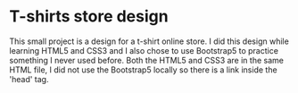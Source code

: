 # T-shirts store design

This small project is a design for a t-shirt online store.
I did this design while learning HTML5 and CSS3 and I also chose to use Bootstrap5 to practice something I never used before.
Both the HTML5 and CSS3 are in the same HTML file, I did not use the Bootstrap5 locally so there is a link inside the 'head' tag.

